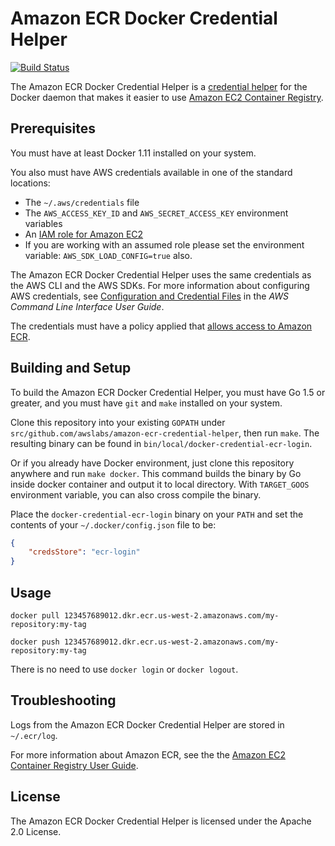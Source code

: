 # Amazon ECR Docker Credential Helper

[![Build Status](https://travis-ci.org/awslabs/amazon-ecr-credential-helper.svg?branch=master)](https://travis-ci.org/awslabs/amazon-ecr-credential-helper)

The Amazon ECR Docker Credential Helper is a
[credential helper](https://github.com/docker/docker-credential-helpers)
for the Docker daemon that makes it easier to use
[Amazon EC2 Container Registry](https://aws.amazon.com/ecr/).

## Prerequisites

You must have at least Docker 1.11 installed on your system.

You also must have AWS credentials available in one of the standard locations:

* The `~/.aws/credentials` file
* The `AWS_ACCESS_KEY_ID` and `AWS_SECRET_ACCESS_KEY` environment variables
* An [IAM role for Amazon EC2](http://docs.aws.amazon.com/AWSEC2/latest/UserGuide/iam-roles-for-amazon-ec2.html)
* If you are working with an assumed role please set the environment variable: `AWS_SDK_LOAD_CONFIG=true` also.

The Amazon ECR Docker Credential Helper uses the same credentials as the AWS
CLI and the AWS SDKs. For more information about configuring AWS credentials,
see
[Configuration and Credential Files](http://docs.aws.amazon.com/cli/latest/userguide/cli-chap-getting-started.html#cli-config-files)
in the *AWS Command Line Interface User Guide*.

The credentials must have a policy applied that
[allows access to Amazon ECR](http://docs.aws.amazon.com/AmazonECR/latest/userguide/ecr_managed_policies.html).

## Building and Setup
To build the Amazon ECR Docker Credential Helper, you must have Go 1.5 or greater, and you must have `git`
and `make` installed on your system.

Clone this repository into your existing `GOPATH` under
`src/github.com/awslabs/amazon-ecr-credential-helper`, then run `make`.  The
resulting binary can be found in `bin/local/docker-credential-ecr-login`.

Or if you already have Docker environment, just clone this repository anywhere
and run `make docker`. This command builds the binary by Go inside docker container and
output it to local directory. With `TARGET_GOOS` environment variable, you can also
cross compile the binary.

Place the `docker-credential-ecr-login` binary on your `PATH` and set the contents
of your `~/.docker/config.json` file to be:

```json
{
	"credsStore": "ecr-login"
}
```

## Usage

`docker pull 123457689012.dkr.ecr.us-west-2.amazonaws.com/my-repository:my-tag`

`docker push 123457689012.dkr.ecr.us-west-2.amazonaws.com/my-repository:my-tag`

There is no need to use `docker login` or `docker logout`.

## Troubleshooting

Logs from the Amazon ECR Docker Credential Helper are stored in `~/.ecr/log`.

For more information about Amazon ECR, see the the
[Amazon EC2 Container Registry User Guide](http://docs.aws.amazon.com/AmazonECR/latest/userguide/what-is-ecr.html).

## License

The Amazon ECR Docker Credential Helper is licensed under the Apache 2.0
License.
